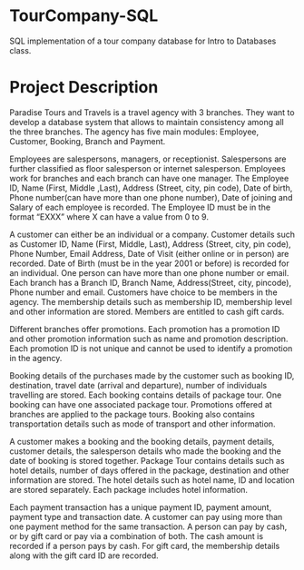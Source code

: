 # TourCompany-SQL
SQL implementation of a tour company database for Intro to Databases class.

# Project Description
Paradise Tours and Travels is a travel agency with 3 branches. They want to develop a database
system that allows to maintain consistency among all the three branches. The agency has five
main modules: Employee, Customer, Booking, Branch and Payment.

Employees are salespersons, managers, or receptionist. Salespersons are further classified as
floor salesperson or internet salesperson. Employees work for branches and each branch can
have one manager. The Employee ID, Name (First, Middle ,Last), Address (Street, city, pin
code), Date of birth, Phone number(can have more than one phone number), Date of joining and
Salary of each employee is recorded. The Employee ID must be in the format “EXXX” where X
can have a value from 0 to 9.

A customer can either be an individual or a company. Customer details such as Customer ID,
Name (First, Middle, Last), Address (Street, city, pin code), Phone Number, Email Address,
Date of Visit (either online or in person) are recorded. Date of Birth (must be in the year 2001 or
before) is recorded for an individual. One person can have more than one phone number or
email. Each branch has a Branch ID, Branch Name, Address(Street, city, pincode), Phone
number and email. Customers have choice to be members in the agency. The membership details
such as membership ID, membership level and other information are stored. Members are
entitled to cash gift cards.

Different branches offer promotions. Each promotion has a promotion ID and other promotion
information such as name and promotion description. Each promotion ID is not unique and
cannot be used to identify a promotion in the agency.

Booking details of the purchases made by the customer such as booking ID, destination, travel
date (arrival and departure), number of individuals travelling are stored. Each booking contains
details of package tour. One booking can have one associated package tour. Promotions offered
at branches are applied to the package tours. Booking also contains transportation details such as
mode of transport and other information.

A customer makes a booking and the booking details, payment details, customer details, the
salesperson details who made the booking and the date of booking is stored together.
Package Tour contains details such as hotel details, number of days offered in the package,
destination and other information are stored. The hotel details such as hotel name, ID and
location are stored separately. Each package includes hotel information.

Each payment transaction has a unique payment ID, payment amount, payment type and
transaction date. A customer can pay using more than one payment method for the same
transaction. A person can pay by cash, or by gift card or pay via a combination of both. The cash
amount is recorded if a person pays by cash. For gift card, the membership details along with the
gift card ID are recorded.
